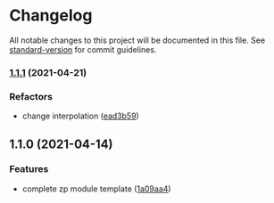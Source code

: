 # Changelog

All notable changes to this project will be documented in this file. See [standard-version](https://github.com/conventional-changelog/standard-version) for commit guidelines.

### [1.1.1](https://github.com/zppack/template-structure-zp-module/compare/v1.1.0...v1.1.1) (2021-04-21)


### Refactors

* change interpolation ([ead3b59](https://github.com/zppack/template-structure-zp-module/commit/ead3b599ea53f002143bc94a7ecdfd6a3d9582cd))

## 1.1.0 (2021-04-14)


### Features

* complete zp module template ([1a09aa4](https://github.com/zppack/template-structure-zp-module/commit/1a09aa4aeeb12dfe59109df24330c70cc4dd80f1))
